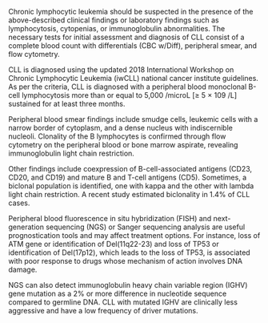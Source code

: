 Chronic lymphocytic leukemia should be suspected in the presence of the above-described clinical findings or laboratory findings such as lymphocytosis, cytopenias, or immunoglobulin abnormalities. The necessary tests for initial assessment and diagnosis of CLL consist of a complete blood count with differentials (CBC w/Diff), peripheral smear, and flow cytometry.

CLL is diagnosed using the updated 2018 International Workshop on Chronic Lymphocytic Leukemia (iwCLL) national cancer institute guidelines. As per the criteria, CLL is diagnosed with a peripheral blood monoclonal B-cell lymphocytosis more than or equal to 5,000 /microL [≥ 5 × 109 /L] sustained for at least three months.

Peripheral blood smear findings include smudge cells, leukemic cells with a narrow border of cytoplasm, and a dense nucleus with indiscernible nucleoli. Clonality of the B lymphocytes is confirmed through flow cytometry on the peripheral blood or bone marrow aspirate, revealing immunoglobulin light chain restriction.

Other findings include coexpression of B-cell-associated antigens (CD23, CD20, and CD19) and mature B and T-cell antigens (CD5). Sometimes, a biclonal population is identified, one with kappa and the other with lambda light chain restriction. A recent study estimated biclonality in 1.4% of CLL cases.

Peripheral blood fluorescence in situ hybridization (FISH) and next-generation sequencing (NGS) or Sanger sequencing analysis are useful prognostication tools and may affect treatment options. For instance, loss of ATM gene or identification of Del(11q22-23) and loss of TP53 or identification of Del(17p12), which leads to the loss of TP53, is associated with poor response to drugs whose mechanism of action involves DNA damage.

NGS can also detect immunoglobulin heavy chain variable region (IGHV) gene mutation as a 2% or more difference in nucleotide sequence compared to germline DNA. CLL with mutated IGHV are clinically less aggressive and have a low frequency of driver mutations.